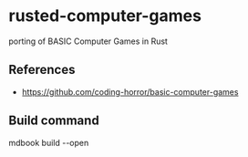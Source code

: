 # rusted-computer-games
porting of BASIC Computer Games in Rust


## References
* https://github.com/coding-horror/basic-computer-games
## Build command
mdbook build --open
